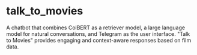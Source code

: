 # talk_to_movies
A chatbot that combines ColBERT as a retriever model, a large language model for natural conversations, and Telegram as the user interface. "Talk to Movies" provides engaging and context-aware responses based on film data.
